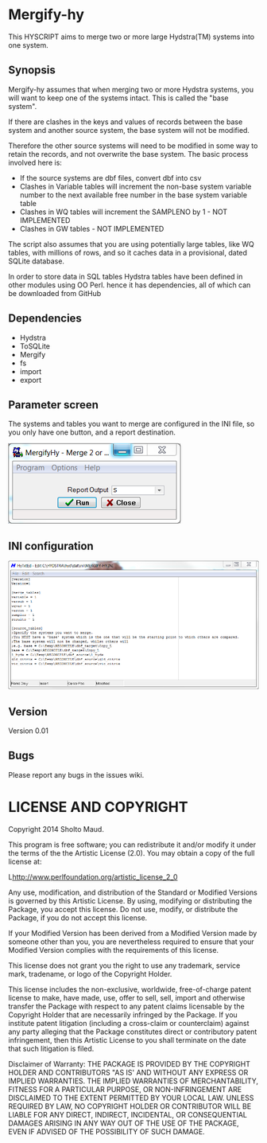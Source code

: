 # Mergify-hy

This HYSCRIPT aims to merge two or more large Hydstra(TM) systems into one system.

## Synopsis

Mergify-hy assumes that when merging two or more Hydstra systems, you will want to keep one of the systems intact. This is called the "base system". 

If there are clashes in the keys and values of records between the base system and another source system, the base system will not be modified.

Therefore the other source systems will need to be modified in some way to retain the records, and not overwrite the base system. The basic process involved here is:

 * If the source systems are dbf files, convert dbf into csv
 * Clashes in Variable tables will increment the non-base system variable number to the next available free number in the base system variable table
 * Clashes in WQ tables will increment the SAMPLENO by 1 - NOT IMPLEMENTED
 * Clashes in GW tables - NOT IMPLEMENTED

The script also assumes that you are using potentially large tables, like WQ tables, with millions of rows, and so it caches data in a provisional, dated SQLite database.

In order to store data in SQL tables Hydstra tables have been defined in other modules using OO Perl. hence it has dependencies, all of which can be downloaded from GitHub

## Dependencies

* Hydstra
* ToSQLite
* Mergify
* fs
* import
* export

## Parameter screen

The systems and tables you want to merge are configured in the INI file, so you only have one button, and a report destination.

![Parameter screen](/images/psc.PNG)

## INI configuration

![INI file](/images/ini.png)

## Version

Version 0.01
  
## Bugs

Please report any bugs in the issues wiki.


# LICENSE AND COPYRIGHT

Copyright 2014 Sholto Maud.

This program is free software; you can redistribute it and/or modify it
under the terms of the the Artistic License (2.0). You may obtain a
copy of the full license at:

L<http://www.perlfoundation.org/artistic_license_2_0>

Any use, modification, and distribution of the Standard or Modified
Versions is governed by this Artistic License. By using, modifying or
distributing the Package, you accept this license. Do not use, modify,
or distribute the Package, if you do not accept this license.

If your Modified Version has been derived from a Modified Version made
by someone other than you, you are nevertheless required to ensure that
your Modified Version complies with the requirements of this license.

This license does not grant you the right to use any trademark, service
mark, tradename, or logo of the Copyright Holder.

This license includes the non-exclusive, worldwide, free-of-charge
patent license to make, have made, use, offer to sell, sell, import and
otherwise transfer the Package with respect to any patent claims
licensable by the Copyright Holder that are necessarily infringed by the
Package. If you institute patent litigation (including a cross-claim or
counterclaim) against any party alleging that the Package constitutes
direct or contributory patent infringement, then this Artistic License
to you shall terminate on the date that such litigation is filed.

Disclaimer of Warranty: THE PACKAGE IS PROVIDED BY THE COPYRIGHT HOLDER
AND CONTRIBUTORS "AS IS' AND WITHOUT ANY EXPRESS OR IMPLIED WARRANTIES.
THE IMPLIED WARRANTIES OF MERCHANTABILITY, FITNESS FOR A PARTICULAR
PURPOSE, OR NON-INFRINGEMENT ARE DISCLAIMED TO THE EXTENT PERMITTED BY
YOUR LOCAL LAW. UNLESS REQUIRED BY LAW, NO COPYRIGHT HOLDER OR
CONTRIBUTOR WILL BE LIABLE FOR ANY DIRECT, INDIRECT, INCIDENTAL, OR
CONSEQUENTIAL DAMAGES ARISING IN ANY WAY OUT OF THE USE OF THE PACKAGE,
EVEN IF ADVISED OF THE POSSIBILITY OF SUCH DAMAGE.


